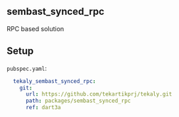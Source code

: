 ## sembast_synced_rpc

RPC based solution
## Setup

`pubspec.yaml`:

```yaml
  tekaly_sembast_synced_rpc:
    git:
      url: https://github.com/tekartikprj/tekaly.git
      path: packages/sembast_synced_rpc
      ref: dart3a
```